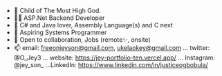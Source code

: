 - 🤴 Child of The Most High God.
- 👨‍💻 ASP.Net Backend Developer
- 🌱 C# and Java lover, Assembly Language(s) and C next
- 👀 Aspiring Systems Programmer
- 💞️ Open to collaboration, Jobs (remote✨, onsite)
- 📫 email: freeonjeyson@gmail.com, ukelaokey@gmail.com ... twitter: @O_Jey3 ... website: https://jey-portfolio-ten.vercel.app/ ... Instagram: @jey_son_ ...LinkedIn: https://www.linkedin.com/in/justiceogbobula/ 

<!---
Jaeson-gram/Jaeson-gram is a ✨ special ✨ repository because its `README.md` (this file) appears on your GitHub profile.
You can click the Preview link to take a look at your changes.
--->
